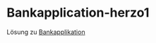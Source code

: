 # Bankapplication-herzo1
Lösung zu [Bankapplikation](http://www.sws.bfh.ch/~fischli/courses/info/prog1/bankapp.php)
